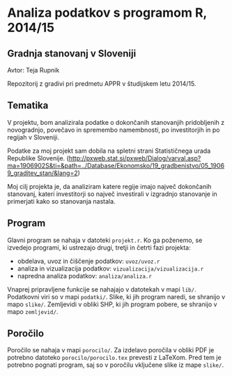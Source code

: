 # Analiza podatkov s programom R, 2014/15

## Gradnja stanovanj v Sloveniji

Avtor: Teja Rupnik

Repozitorij z gradivi pri predmetu APPR v študijskem letu 2014/15.

## Tematika

V projektu, bom analizirala podatke o dokončanih stanovanjih pridobljenih z novogradnjo, povečavo in spremembo namembnosti, po investitorjih in po regijah v Sloveniji.

Podatke za moj projekt sam dobila na spletni strani Statističnega urada Republike Slovenije.
(http://pxweb.stat.si/pxweb/Dialog/varval.asp?ma=1906902S&ti=&path=../Database/Ekonomsko/19_gradbenistvo/05_19069_graditev_stan/&lang=2)

Moj cilj projekta je, da analiziram katere regije imajo največ dokončanih stanovanj, kateri investitorji so največ investirali v izgradnjo stanovanje in primerjati kako so stanovanja nastala.

## Program

Glavni program se nahaja v datoteki `projekt.r`. Ko ga poženemo, se izvedejo
programi, ki ustrezajo drugi, tretji in četrti fazi projekta:

* obdelava, uvoz in čiščenje podatkov: `uvoz/uvoz.r`
* analiza in vizualizacija podatkov: `vizualizacija/vizualizacija.r`
* napredna analiza podatkov: `analiza/analiza.r`

Vnaprej pripravljene funkcije se nahajajo v datotekah v mapi `lib/`. Podatkovni
viri so v mapi `podatki/`. Slike, ki jih program naredi, se shranijo v mapo
`slike/`. Zemljevidi v obliki SHP, ki jih program pobere, se shranijo v mapo
`zemljevid/`.

## Poročilo

Poročilo se nahaja v mapi `porocilo/`. Za izdelavo poročila v obliki PDF je
potrebno datoteko `porocilo/porocilo.tex` prevesti z LaTeXom. Pred tem je
potrebno pognati program, saj so v poročilu vključene slike iz mape `slike/`.
